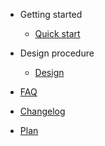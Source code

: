- Getting started

  - [Quick start](/en/quick-start.md)

- Design procedure

  - [Design](/en/design.md)

- [FAQ](/en/faq.md)
- [Changelog](/en/changelog.md)
- [Plan](/en/plan.md)
